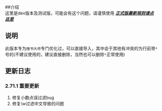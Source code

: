 ##介绍  
这里是dev版本及测试版，可能会有这个问题，请谨慎使用
***[正式版最新规则请点这里](https://github.com/XUANJI233/purification/blob/main/%E6%9C%80%E6%96%B0.txt)***
## 说明
此版本专为`搜书大师`专门优化过，可以直接导入，其中会于其他有冲突的为行前带`*`号的(不建议使用的，建议直接删除，当然也可以删除`*`正常使用)  
## 更新日志  
### 2.71.1 重要更新  
1. 修复小数点误过滤bug  
2. 修复\w过滤中文导致的问题  
